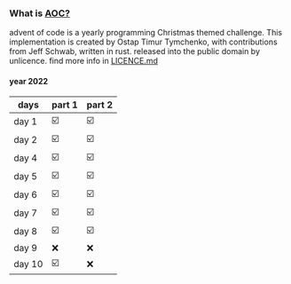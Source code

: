### What is [AOC?](https://adventofcode.com/)
advent of code is a yearly programming Christmas themed challenge. This implementation is created by Ostap Timur Tymchenko, with contributions from Jeff Schwab, written in rust. released into the public domain by unlicence. find more info in [LICENCE.md](./LICENSE.md)

#### year 2022
| days  | part 1 | part 2 |
|-------|--------|--------|
| day 1 |☑️|☑️|
| day 2 |☑️|☑️|
| day 4 |☑️|☑️|
| day 5 |☑️|☑️|
| day 6 |☑️|☑️|
| day 7 |☑️|☑️|
| day 8 |☑️|☑️|
| day 9 |❌|❌|
| day 10 |☑️|❌|
